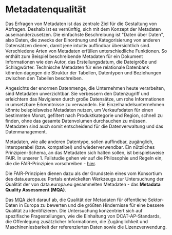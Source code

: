 # Metadatenqualität
Das Erfragen von Metadaten ist das zentrale Ziel für die Gestaltung von Abfragen. Deshalb ist es vernünftig, sich mit dem Konzept der Metadaten auseinanderzusetzen. Die einfachste Beschreibung ist "Daten über Daten", also Daten, die zwecks der Einordnung und Kategorisierung von anderen Datensätzen dienen, damit jene intuitiv auffindbar übersichtlich sind. Verschiedene Arten von Metadaten erfüllen unterschiedliche Funktionen. So enthält zum Beispiel beschreibende Metadaten für ein Dokument Informationen wie den Autor, das Erstellungsdatum, die Dateigröße und Schlagwörter. Technische Metadaten für eine relationale Datenbank könnten dagegen die Struktur der Tabellen, Datentypen und Beziehungen zwischen den Tabellen beschreiben.

Angesichts der enormen Datenmenge, die Unternehmen heute verarbeiten, sind Metadaten unverzichtbar. Sie verbessern den Datenzugriff und erleichtern das Navigieren durch große Datensätze, um rohe Informationen in umsetzbare Erkenntnisse zu verwandeln. Ein Einzelhandelsunternehmen könnte beispielsweise Metadaten nutzen, um Verkaufsdaten für einen bestimmten Monat, gefiltert nach Produktkategorie und Region, schnell zu finden, ohne das gesamte Datenvolumen durchsuchen zu müssen. Metadaten sind auch somit entscheidend für die Datenverwaltung und das Datenmanagement.

Metadaten, wie alle anderen Datentype, sollen auffindbar, zugänglich, interoperabel (bzw. kompatibel) und wiederverwendbar. Ein nützliches Prinzipien-Schema, an das Metadaten sich halten sollen, ist beispielsweise FAIR. In unserer 1. Fallstudie gehen wir auf die Philosophie und Regeln ein, die die FAIR-Prinzipien vorschreiben - [hier](https://quadriga-dk.github.io/Tabelle-Fallstudie-1/Markdown/06_FairPrinzipien.html).

Die FAIR-Prinzipien dienen dazu als der Grundstein eines vom Konsortium des data.europa.eu Portals entwickelten Werkzeugs zur Untersuchung der Qualität der von data.europa.eu gesammelten Metadaten - das **Metadata Quality Assessment (MQA)**.

Das [MQA](https://data.europa.eu/mqa/methodology?locale=de) zielt darauf ab, die Qualität der Metadaten für öffentliche Sektor-Daten in Europa zu bewerten und die größten Hindernisse für eine bessere Qualität zu identifizieren. Die Untersuchung konzentriert sich auf spezifische Fragestellungen, wie die Einhaltung von DCAT-AP-Standards, die Offenlegung zusätzlicher Informationen, die Zugänglichkeit und Maschinenlesbarkeit der referenzierten Daten sowie die Lizenzverwendung.